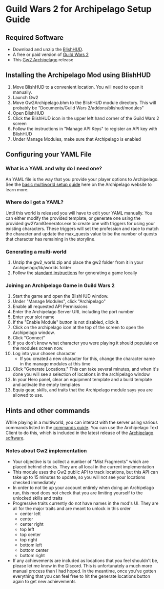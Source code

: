 # Guild Wars 2 for Archipelago Setup Guide

## Required Software
* Download and unzip the [BlishHUD](https://blishhud.com/).
* A free or paid version of [Guild Wars 2](https://www.guildwars2.com/en/)
* This [Gw2 Archipelago](https://github.com/Feldar99/Archipelago/releases) release

## Installing the Archipelago Mod using BlishHUD
1. Move BlishHUD to a convenient location. You will need to open it manually.
2. Launch Gw2
3. Move Gw2Archipelago.bhm to the BlishHUD module directory. This will probably be
"Documents/Guild Wars 2/addons/blishud/modules"
4. Open BlishHUD
5. Click the BlishHUD icon in the upper left hand corner of the Guild Wars 2 screen
6. Follow the instructions in "Manage API Keys" to register an API key with BlishHUD
7. Under Manage Modules, make sure that Archipelago is enabled

## Configuring your YAML File
### What is a YAML and why do I need one?
An YAML file is the way that you provide your player options to Archipelago.
See the [basic multiworld setup guide](/tutorial/Archipelago/setup/en) here on the Archipelago website to learn more.

### Where do I get a YAML?
Until this world is released you will have to edit your YAML manually. You can either modify the provided template,
or generate one using the provided gw2YamlGenerator.exe to create one with triggers for using your existing characters.
These triggers will set the profession and race to match the character and update the max_quests value to be the number
of quests that character has remaining in the storyline.

### Generating a multi-world
1. Unzip the gw2_world.zip and place the gw2 folder from it in your Archipelago/lib/worlds folder
2. Follow the [standard instructions](https://archipelago.gg/tutorial/Archipelago/setup/en) for generating a 
game locally 

### Joining an Archipelago Game in Guild Wars 2
1. Start the game and open the BlishHUD window.
2. Under "Manage Modules", click "Archipelago"
3. Enable all requested API Permissions
4. Enter the Archipelago Server URL including the port number
5. Enter your slot name
6. If the "Enable Module" button is not disabled, click it.
7. Click on the archipelago icon at the top of the screen to open the Archipelago window.
8. Click "Connect"
9. If you don't know what character you were playing it should populate on the modules screen now.
10. Log into your chosen character
    * If you created a new character for this, change the character name in the manage modules at this time 
11. Click "Generate Locations." This can take several minutes, and when it's done you will see a selection of locations
in the archipelago window
12. In your Hero panel, clear an equipment template and a build template and activate the empty templates
13. Equip gear, skills, and traits that the Archipelago module says you are allowed to use.

   
## Hints and other commands
While playing in a multiworld, you can interact with the server using various commands listed in the 
[commands guide](/tutorial/Archipelago/commands/en). You can use the Archipelago Text Client to do this,
which is included in the latest release of the [Archipelago software](https://github.com/ArchipelagoMW/Archipelago/releases/latest).

### Notes about Gw2 implementation
* Your objective is to collect a number of "Mist Fragments" which are placed behind checks. They are all local in the 
current implementation
* This module uses the Gw2 public API to track locations, but this API can take up to 15 minutes to update, so you will
not see your locations checked immediately
* In order to not tie up your account entirely when doing an Archipelago run, this mod does not check that you are
limiting yourself to the unlocked skills and traits
* Progressive traits currently do not have names in the mod's UI. They are all for the major traits and are meant to
unlock in this order
  * center left
  * center
  * center right
  * top left
  * top center
  * top right
  * bottom left
  * bottom center
  * bottom right
* If any achievements are included as locations that you feel shouldn't be, please let me know in the Discord. This is
unfortunately a much more manual process than I had hoped. In the meantime, once you've gotten everything that you can
feel free to hit the generate locations button again to get new achievements